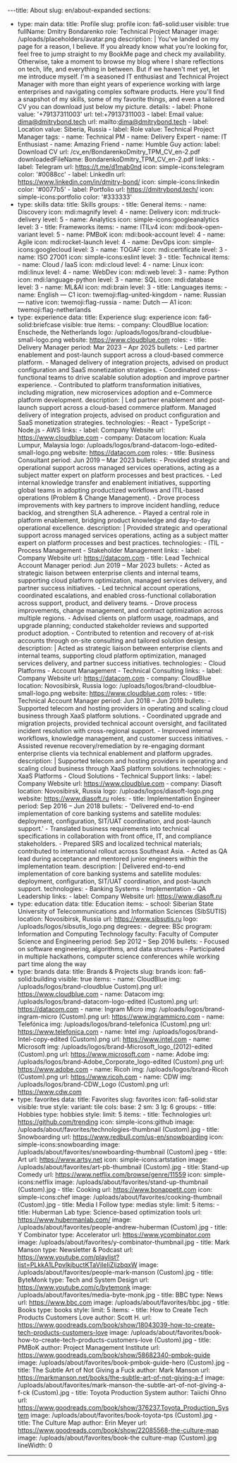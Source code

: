---title: About
slug: en/about-expanded
sections:
  - type: main
    data:
      title: Profile
      slug: profile
      icon: fa6-solid:user
      visible: true
      fullName: Dmitry Bondarenko
      role: Technical Project Manager
      image: /uploads/placeholders/avatar.png
      description: |
        You've landed on my page for a reason, I believe. If you already know what you're looking for, feel free to jump straight to my BookMe page and check my availability. Otherwise, take a moment to browse my blog where I share reflections on tech, life, and everything in between. But if we haven't met yet, let me introduce myself. I'm a seasoned IT enthusiast and Technical Project Manager with more than eight years of experience working with large enterprises and navigating complex software products. Here you'll find a snapshot of my skills, some of my favorite things, and even a tailored CV you can download just below my picture.
      details:
        - label: Phone
          value: '+79137311003'
          url: tel:+79137311003
        - label: Email
          value: dima@dmitrybond.tech
          url: mailto:dima@dmitrybond.tech
        - label: Location
          value: Siberia, Russia
        - label: Role
          value: Technical Project Manager
      tags:
        - name: Technical PM
        - name: Delivery Expert
        - name: IT Enthusiast
        - name: Amazing Friend
        - name: Humble Guy
      action:
        label: Download CV
        url: /cv_en/BondarenkoDmitry_TPM_CV_en-2.pdf
        downloadedFileName: BondarenkoDmitry_TPM_CV_en-2.pdf
      links:
        - label: Telegram
          url: https://t.me/d1mab0nd
          icon: simple-icons:telegram
          color: '#0088cc'
        - label: LinkedIn
          url: https://www.linkedin.com/in/dmitry-bond/
          icon: simple-icons:linkedin
          color: '#0077b5'
        - label: Portfolio
          url: https://dmitrybond.tech/
          icon: simple-icons:portfolio
          color: '#333333'
  - type: skills
    data:
      title: Skills
      groups:
        - title: General
          items:
            - name: Discovery
              icon: mdi:magnify
              level: 4
            - name: Delivery
              icon: mdi:truck-delivery
              level: 5
            - name: Analytics
              icon: simple-icons:googleanalytics
              level: 3
        - title: Frameworks
          items:
            - name: ITILv4
              icon: mdi:book-open-variant
              level: 5
            - name: PMBoK
              icon: mdi:book-account
              level: 4
            - name: Agile
              icon: mdi:rocket-launch
              level: 4
            - name: DevOps
              icon: simple-icons:googlecloud
              level: 3
            - name: TOGAF
              icon: mdi:certificate
              level: 3
            - name: ISO 27001
              icon: simple-icons:eslint
              level: 3
        - title: Technical
          items:
            - name: Cloud / IaaS
              icon: mdi:cloud
              level: 4
            - name: Linux
              icon: mdi:linux
              level: 4
            - name: WebDev
              icon: mdi:web
              level: 3
            - name: Python
              icon: mdi:language-python
              level: 3
            - name: SQL
              icon: mdi:database
              level: 3
            - name: ML&AI
              icon: mdi:brain
              level: 3
        - title: Languages
          items:
            - name: English — C1
              icon: twemoji:flag-united-kingdom
            - name: Russian — native
              icon: twemoji:flag-russia
            - name: Dutch — A1
              icon: twemoji:flag-netherlands
  - type: experience
    data:
      title: Experience
      slug: experience
      icon: fa6-solid:briefcase
      visible: true
      items:
        - company: CloudBlue
          location: Enschede, the Netherlands
          logo: /uploads/logos/brand-cloudblue-small-logo.png
          website: https://www.cloudblue.com
          roles:
            - title: Delivery Manager
              period: Mar 2023 – Apr 2025
              bullets:
                - Led partner enablement and post-launch support across a cloud-based commerce platform.
                - Managed delivery of integration projects, advised on product configuration and SaaS monetization strategies.
                - Coordinated cross-functional teams to drive scalable solution adoption and improve partner experience.
                - Contributed to platform transformation initiatives, including migration, new microservices adoption and e-Commerce platform development.
              description: |
                Led partner enablement and post-launch support across a cloud-based commerce platform. 
                Managed delivery of integration projects, advised on product configuration and SaaS monetization strategies.
              technologies:
                - React
                - TypeScript
                - Node.js
                - AWS
              links:
                - label: Company Website
                  url: https://www.cloudblue.com
        - company: Datacom
          location: Kuala Lumpur, Malaysia
          logo: /uploads/logos/brand-datacom-logo-edited-small-logo.png
          website: https://datacom.com
          roles:
            - title: Business Consultant
              period: Jun 2019 – Mar 2023
              bullets:
                - Provided strategic and operational support across managed services operations, acting as a subject matter expert on platform processes and best practices.
                - Led internal knowledge transfer and enablement initiatives, supporting global teams in adopting productized workflows and ITIL-based operations (Problem & Change Management).
                - Drove process improvements with key partners to improve incident handling, reduce backlog, and strengthen SLA adherence.
                - Played a central role in platform enablement, bridging product knowledge and day-to-day operational excellence.
              description: |
                Provided strategic and operational support across managed services operations, acting as a subject matter expert on platform processes and best practices.
              technologies:
                - ITIL
                - Process Management
                - Stakeholder Management
              links:
                - label: Company Website
                  url: https://datacom.com
            - title: Lead Technical Account Manager
              period: Jun 2019 – Mar 2023
              bullets:
                - Acted as strategic liaison between enterprise clients and internal teams, supporting cloud platform optimization, managed services delivery, and partner success initiatives.
                - Led technical account operations, coordinated escalations, and enabled cross-functional collaboration across support, product, and delivery teams.
                - Drove process improvements, change management, and contract optimization across multiple regions.
                - Advised clients on platform usage, roadmaps, and upgrade planning; conducted stakeholder reviews and supported product adoption.
                - Contributed to retention and recovery of at-risk accounts through on-site consulting and tailored solution design.
              description: |
                Acted as strategic liaison between enterprise clients and internal teams, supporting cloud platform optimization, managed services delivery, and partner success initiatives.
              technologies:
                - Cloud Platforms
                - Account Management
                - Technical Consulting
              links:
                - label: Company Website
                  url: https://datacom.com
        - company: CloudBlue
          location: Novosibirsk, Russia
          logo: /uploads/logos/brand-cloudblue-small-logo.png
          website: https://www.cloudblue.com
          roles:
            - title: Technical Account Manager
              period: Jun 2018 – Jun 2019
              bullets:
                - Supported telecom and hosting providers in operating and scaling cloud business through XaaS platform solutions.
                - Coordinated upgrade and migration projects, provided technical account oversight, and facilitated incident resolution with cross-regional support.
                - Improved internal workflows, knowledge management, and customer success initiatives.
                - Assisted revenue recovery/remediation by re-engaging dormant enterprise clients via technical enablement and platform upgrades.
              description: |
                Supported telecom and hosting providers in operating and scaling cloud business through XaaS platform solutions.
              technologies:
                - XaaS Platforms
                - Cloud Solutions
                - Technical Support
              links:
                - label: Company Website
                  url: https://www.cloudblue.com
        - company: Diasoft
          location: Novosibirsk, Russia
          logo: /uploads/logos/diasoft-logo.png
          website: https://www.diasoft.ru
          roles:
            - title: Implementation Engineer
              period: Sep 2016 – Jun 2018
              bullets:
                - 'Delivered end-to-end implementation of core banking systems and satellite modules: deployment, configuration, SIT/UAT coordination, and post-launch support.'
                - Translated business requirements into technical specifications in collaboration with front office, IT, and compliance stakeholders.
                - Prepared SRS and localized technical materials; contributed to international rollout across Southeast Asia.
                - Acted as QA lead during acceptance and mentored junior engineers within the implementation team.
              description: |
                Delivered end-to-end implementation of core banking systems and satellite modules: deployment, configuration, SIT/UAT coordination, and post-launch support.
              technologies:
                - Banking Systems
                - Implementation
                - QA Leadership
              links: 
                - label: Company Website
                  url: https://www.diasoft.ru
  - type: education
    data:
      title: Education
      items:
        - school: Siberian State University of Telecommunications and Information Sciences (SibSUTIS)
          location: Novosibirsk, Russia
          url: https://www.sibsutis.ru
          logo: /uploads/logos/sibsutis_logo.png
          degrees:
            - degree: BSc
              program: Information and Computing Technology
              faculty: Faculty of Computer Science and Engineering
              period: Sep 2012 – Sep 2016
              bullets:
                - Focused on software engineering, algorithms, and data structures
                - Participated in multiple hackathons, computer science conferences while working part time along the way
  - type: brands
    data:
      title: Brands & Projects
      slug: brands
      icon: fa6-solid:building
      visible: true
      items:
        - name: CloudBlue
          img: /uploads/logos/brand-cloudblue Custom).png
          url: https://www.cloudblue.com
        - name: Datacom
          img: /uploads/logos/brand-datacom-logo-edited (Custom).png
          url: https://datacom.com
        - name: Ingram Micro
          img: /uploads/logos/brand-ingram-micro (Custom).png
          url: https://www.ingrammicro.com
        - name: Telefónica
          img: /uploads/logos/brand-telefonica (Custom).png
          url: https://www.telefonica.com
        - name: Intel
          img: /uploads/logos/brand-Intel-copy-edited (Custom).png
          url: https://www.intel.com
        - name: Microsoft
          img: /uploads/logos/brand-Microsoft_logo_(2012)-edited (Custom).png
          url: https://www.microsoft.com
        - name: Adobe
          img: /uploads/logos/brand-Adobe_Corporate_logo-edited (Custom).png
          url: https://www.adobe.com
        - name: Ricoh
          img: /uploads/logos/brand-Ricoh (Custom).png
          url: https://www.ricoh.com
        - name: CDW
          img: /uploads/logos/brand-CDW_Logo (Custom).png
          url: https://www.cdw.com
  - type: favorites
    data:
      title: Favorites
      slug: favorites
      icon: fa6-solid:star
      visible: true
      style:
        variant: tile
        cols:
          base: 2
          sm: 3
          lg: 6
      groups:
        - title: Hobbies
          type: hobbies
          style:
            limit: 5
          items:
            - title: Technologies
              url: https://github.com/trending
              icon: simple-icons:github
              image: /uploads/about/favorites/technologies-thumbnail (Custom).jpg
            - title: Snowboarding
              url: https://www.redbull.com/us-en/snowboarding
              icon: simple-icons:snowboarding
              image: /uploads/about/favorites/snowboarding-thumbnail (Custom).jpeg
            - title: Art
              url: https://www.artsy.net
              icon: simple-icons:artstation
              image: /uploads/about/favorites/art-pb-thumbnail (Custom).jpg
            - title: Stand-up Comedy
              url: https://www.netflix.com/browse/genre/11559
              icon: simple-icons:netflix
              image: /uploads/about/favorites/stand-up-thumbnail (Custom).jpg
            - title: Cooking
              url: https://www.bonappetit.com
              icon: simple-icons:chef
              image: /uploads/about/favorites/cooking-thumbnail (Custom).jpg
        - title: Media I Follow
          type: medias
          style:
            limit: 5
          items:
            - title: Huberman Lab
              type: Science-based optimization tools
              url: https://www.hubermanlab.com/
              image: /uploads/about/favorites/people-andrew-huberman (Custom).jpg
            - title: Y Combinator
              type: Accelerator
              url: https://www.ycombinator.com
              image: /uploads/about/favorites/y-combinator-thumbnail.jpg
            - title: Mark Manson
              type: Newsletter & Podcast
              url: https://www.youtube.com/playlist?list=PLkkA1LPpvlkjbuctKTaViIeIiZljzbqxW
              image: /uploads/about/favorites/people-mark-manson (Custom).jpg
            - title: ByteMonk
              type: Tech and System Design
              url: https://www.youtube.com/c/bytemonk
              image: /uploads/about/favorites/media-byte-monk.jpg
            - title: BBC
              type: News
              url: https://www.bbc.com
              image: /uploads/about/favorites/bbc.jpg
        - title: Books
          type: books
          style:
            limit: 5
          items:
            - title: How to Create Tech Products Customers Love
              author: Scott H.
              url: https://www.goodreads.com/book/show/18043039-how-to-create-tech-products-customers-love
              image: /uploads/about/favorites/book-how-to-create-tech-products-customers-love (Custom).jpg
            - title: PMBoK
              author: Project Management Institute
              url: https://www.goodreads.com/book/show/58682340-pmbok-guide
              image: /uploads/about/favorites/book-pmbok-guide-hero (Custom).jpg
            - title: The Subtle Art of Not Giving a Fuck
              author: Mark Manson
              url: https://markmanson.net/books/the-subtle-art-of-not-giving-a-f
              image: /uploads/about/favorites/mark-manson-the-subtle-art-of-not-giving-a-f-ck (Custom).jpg
            - title: Toyota Production System
              author: Taiichi Ohno
              url: https://www.goodreads.com/book/show/376237.Toyota_Production_System
              image: /uploads/about/favorites/book-toyota-tps (Custom).jpg
            - title: The Culture Map
              author: Erin Meyer
              url: https://www.goodreads.com/book/show/22085568-the-culture-map
              image: /uploads/about/favorites/book-the culture-map (Custom).jpg
lineWidth: 0
---
